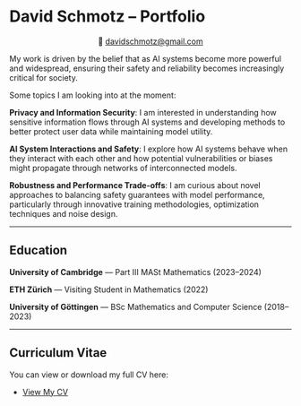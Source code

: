 # David Schmotz – Portfolio

<div align="center">
  <p>📧 <a href="mailto:davidschmotz@gmail.com">davidschmotz@gmail.com</a></p>
</div>

My work is driven by the belief that as AI systems become more powerful and widespread, ensuring their safety and reliability becomes increasingly critical for society.

Some topics I am looking into at the moment:

**Privacy and Information Security**: I am interested in understanding how sensitive information flows through AI systems and developing methods to better protect user data while maintaining model utility.

**AI System Interactions and Safety**: I explore how AI systems behave when they interact with each other and how potential vulnerabilities or biases might propagate through networks of interconnected models.

**Robustness and Performance Trade-offs**: I am curious about novel approaches to balancing safety guarantees with model performance, particularly through innovative training methodologies, optimization techniques and noise design.

---

## Education

**University of Cambridge** — Part III MASt Mathematics (2023–2024)

**ETH Zürich** — Visiting Student in Mathematics (2022)

**University of Göttingen** — BSc Mathematics and Computer Science (2018–2023)

---

## Curriculum Vitae

You can view or download my full CV here:  
- [View My CV](./CV-long.pdf)
